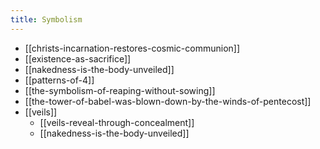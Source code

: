 ```yaml
---
title: Symbolism
---
```


- [[christs-incarnation-restores-cosmic-communion]]
- [[existence-as-sacrifice]]
- [[nakedness-is-the-body-unveiled]]
- [[patterns-of-4]]
- [[the-symbolism-of-reaping-without-sowing]]
- [[the-tower-of-babel-was-blown-down-by-the-winds-of-pentecost]]
- [[veils]]
  - [[veils-reveal-through-concealment]]
  - [[nakedness-is-the-body-unveiled]]

